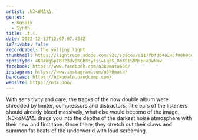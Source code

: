 ```yaml
---
artist: .N3<ØMΔ†Δ.
genres:
  - Kosmik
  - Synth
title: .†.☾.
date: 2022-12-13T12:07:07.434Z
isPrivate: false
recordLabel: The yelling light
thumbnail: https://lightroom.adobe.com/v2c/spaces/a117fbfd04a24df08b00dc7343422215/assets/7fb5c49c98a7d7fbc70963da5d58d262/revisions/2c1917c150fe40328e0f986255e558ee/renditions/671f79ac173c07a32c490bacf703b182
spotifyId: 4KR4WgSpTBH23Uv8KGb8sy?si=LqbS_8oXSIS9NspFa3wNaw
facebook: https://www.facebook.com/n3k0mata666/
instagram: https://www.instagram.com/n3k0mata/
bandcamp: https://n3komata.bandcamp.com/
website: https://n3k.ooo/
---
```

With sensitivity and care, the tracks of the now double album were shredded by limiter, compressors and distractors. The ears of the listeners should already bleed massively, what else would become of the image.\
.N3<øMΔ†Δ. drags you into the depths of the darkest noise atmosphere with their new and first tape. Once there, they stretch out their claws and summon fat beats of the underworld with loud screaming.